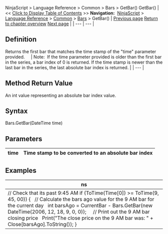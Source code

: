 ﻿
NinjaScript \> Language Reference \> Common \> Bars \> GetBar()
GetBar()
| \<\< [Click to Display Table of Contents](getbar.md) \>\> **Navigation:**     [NinjaScript](ninjascript-1.md) \> [Language Reference](language_reference_wip-1.md) \> [Common](common-1.md) \> [Bars](bars-1.md) \> GetBar() | [Previous page](getask-1.md) [Return to chapter overview](bars-1.md) [Next page](getbid-1.md) |
| --- | --- |
## Definition
Returns the first bar that matches the time stamp of the "time" parameter provided.  
 
| Note:  If the time parameter provided is older than the first bar in the series, a bar index of 0 is returned. If the time stamp is newer than the last bar in the series, the last absolute bar index is returned. |
| --- |
## 
## 
## Method Return Value
An int value representing an absolute bar index value.
 
## Syntax
Bars.GetBar(DateTime time)
 
## Parameters
| time | Time stamp to be converted to an absolute bar index |
| --- | --- |

## Examples
| ns |
| --- |
| // Check that its past 9:45 AM if (ToTime(Time\[0]) \>\= ToTime(9, 45, 00)) {    // Calculate the bars ago value for the 9 AM bar for the current day    int barsAgo \= CurrentBar \- Bars.GetBar(new DateTime(2006, 12, 18, 9, 0, 0));      // Print out the 9 AM bar closing price    Print("The close price on the 9 AM bar was: " \+ Close\[barsAgo].ToString()); } |

